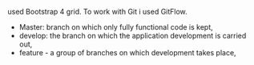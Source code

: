 used Bootstrap 4 grid. 
To work with Git i used GitFlow. 
- Master: branch on which only fully functional code is kept,
- develop: the branch on which the application development is carried out,
- feature - a group of branches on which development takes place,
